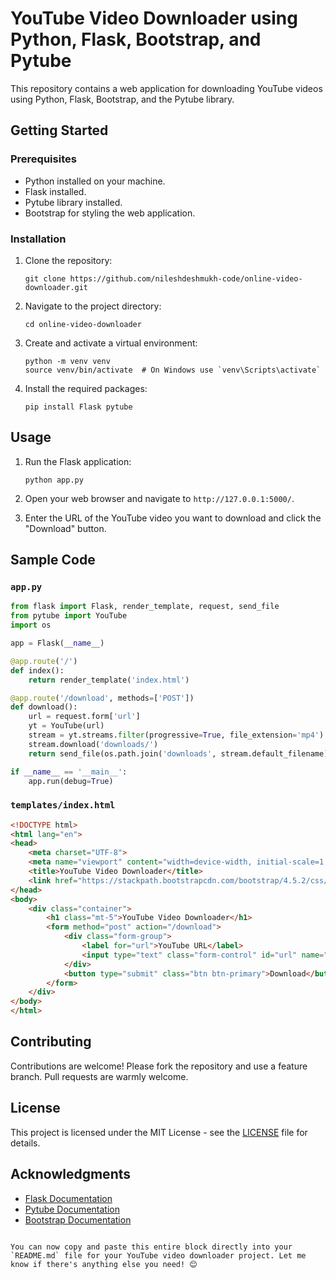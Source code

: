
# YouTube Video Downloader using Python, Flask, Bootstrap, and Pytube

This repository contains a web application for downloading YouTube videos using Python, Flask, Bootstrap, and the Pytube library.

## Getting Started

### Prerequisites
- Python installed on your machine.
- Flask installed.
- Pytube library installed.
- Bootstrap for styling the web application.

### Installation

1. Clone the repository:
   ```
   git clone https://github.com/nileshdeshmukh-code/online-video-downloader.git
   ```

2. Navigate to the project directory:
   ```
   cd online-video-downloader
   ```

3. Create and activate a virtual environment:
   ```
   python -m venv venv
   source venv/bin/activate  # On Windows use `venv\Scripts\activate`
   ```

4. Install the required packages:
   ```
   pip install Flask pytube
   ```


## Usage

1. Run the Flask application:
   ```
   python app.py
   ```

2. Open your web browser and navigate to `http://127.0.0.1:5000/`.

3. Enter the URL of the YouTube video you want to download and click the "Download" button.

## Sample Code

### `app.py`
```python
from flask import Flask, render_template, request, send_file
from pytube import YouTube
import os

app = Flask(__name__)

@app.route('/')
def index():
    return render_template('index.html')

@app.route('/download', methods=['POST'])
def download():
    url = request.form['url']
    yt = YouTube(url)
    stream = yt.streams.filter(progressive=True, file_extension='mp4').first()
    stream.download('downloads/')
    return send_file(os.path.join('downloads', stream.default_filename), as_attachment=True)

if __name__ == '__main__':
    app.run(debug=True)
```

### `templates/index.html`
```html
<!DOCTYPE html>
<html lang="en">
<head>
    <meta charset="UTF-8">
    <meta name="viewport" content="width=device-width, initial-scale=1.0">
    <title>YouTube Video Downloader</title>
    <link href="https://stackpath.bootstrapcdn.com/bootstrap/4.5.2/css/bootstrap.min.css" rel="stylesheet">
</head>
<body>
    <div class="container">
        <h1 class="mt-5">YouTube Video Downloader</h1>
        <form method="post" action="/download">
            <div class="form-group">
                <label for="url">YouTube URL</label>
                <input type="text" class="form-control" id="url" name="url" placeholder="Enter YouTube URL" required>
            </div>
            <button type="submit" class="btn btn-primary">Download</button>
        </form>
    </div>
</body>
</html>
```

## Contributing

Contributions are welcome! Please fork the repository and use a feature branch. Pull requests are warmly welcome.

## License

This project is licensed under the MIT License - see the [LICENSE](LICENSE) file for details.

## Acknowledgments

- [Flask Documentation](https://flask.palletsprojects.com/)
- [Pytube Documentation](https://pytube.io/)
- [Bootstrap Documentation](https://getbootstrap.com/)
```

You can now copy and paste this entire block directly into your `README.md` file for your YouTube video downloader project. Let me know if there's anything else you need! 😊
